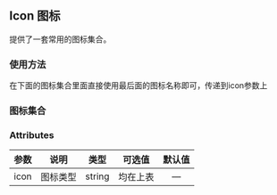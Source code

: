 ## Icon 图标

 提供了一套常用的图标集合。 

### 使用方法
在下面的图标集合里面直接使用最后面的图标名称即可，传递到icon参数上

<base-code>

<template slot="display">
​	<icon-exam></icon-exam>


</template>

<template slot="default">	

```vue
<m-icon icon="heart"></m-icon>
<m-icon icon="wechat-fill"></m-icon>
<m-icon icon="github-fill"></m-icon>
<m-icon icon="setting"></m-icon>
<m-icon icon="info-circle"></m-icon>
```

</template>

</base-code>

### 图标集合

<icon-list></icon-list>

### Attributes

| 参数 | 说明     | 类型   | 可选值   | 默认值 |
| ---- | -------- | ------ | -------- | :----: |
| icon | 图标类型 | string | 均在上表 |   —    |